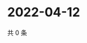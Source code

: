 # 2022-04-12

共 0 条

<!-- BEGIN WEIBO -->
<!-- 最后更新时间 Tue Apr 12 2022 00:23:20 GMT+0800 (China Standard Time) -->

<!-- END WEIBO -->
